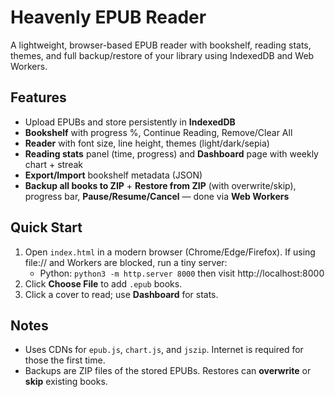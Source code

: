 
# Heavenly EPUB Reader

A lightweight, browser-based EPUB reader with bookshelf, reading stats, themes, and full backup/restore of your library using IndexedDB and Web Workers.

## Features
- Upload EPUBs and store persistently in **IndexedDB**
- **Bookshelf** with progress %, Continue Reading, Remove/Clear All
- **Reader** with font size, line height, themes (light/dark/sepia)
- **Reading stats** panel (time, progress) and **Dashboard** page with weekly chart + streak
- **Export/Import** bookshelf metadata (JSON)
- **Backup all books to ZIP** + **Restore from ZIP** (with overwrite/skip), progress bar, **Pause/Resume/Cancel** — done via **Web Workers**

## Quick Start
1. Open `index.html` in a modern browser (Chrome/Edge/Firefox). If using file:// and Workers are blocked, run a tiny server:
   - Python: `python3 -m http.server 8000` then visit http://localhost:8000
2. Click **Choose File** to add `.epub` books.
3. Click a cover to read; use **Dashboard** for stats.

## Notes
- Uses CDNs for `epub.js`, `chart.js`, and `jszip`. Internet is required for those the first time.
- Backups are ZIP files of the stored EPUBs. Restores can **overwrite** or **skip** existing books.
